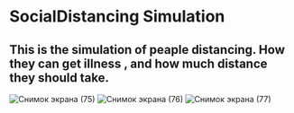 # SocialDistancing Simulation
## This is the simulation of peaple distancing. How they can get illness , and how much distance they should take.
![Снимок экрана (75)](https://user-images.githubusercontent.com/73305001/141746546-412541c5-1f34-47bb-ad04-fd57f41a6fc4.png)
![Снимок экрана (76)](https://user-images.githubusercontent.com/73305001/141746575-ce23ac5e-d3ff-4704-bb34-398e2bfcbcfb.png)
![Снимок экрана (77)](https://user-images.githubusercontent.com/73305001/141746603-064a9729-b48d-4225-876a-50c0639a05a6.png)
